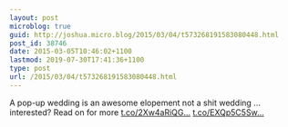 ```yaml
---
layout: post
microblog: true
guid: http://joshua.micro.blog/2015/03/04/t573268191583080448.html
post_id: 38746
date: 2015-03-05T10:46:02+1100
lastmod: 2019-07-30T17:41:36+1100
type: post
url: /2015/03/04/t573268191583080448.html
---
```

A pop-up wedding is an awesome elopement not a shit wedding ... interested? Read on for more [t.co/2Xw4aRiQG...](http://t.co/2Xw4aRiQGb) [t.co/EXQp5C5Sw...](http://t.co/EXQp5C5Sw0)
